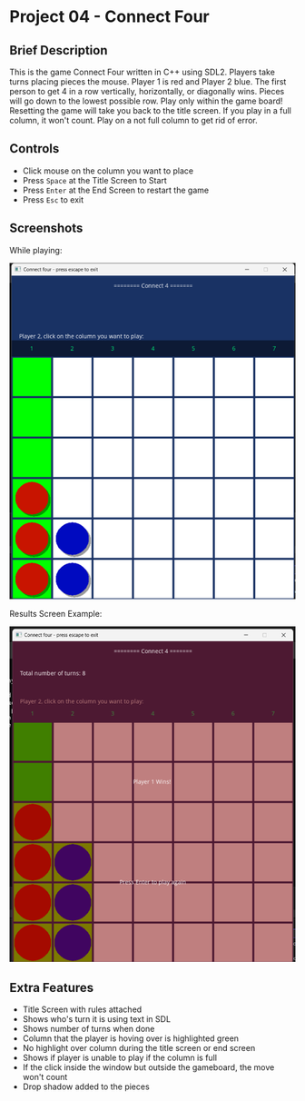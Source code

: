 # Project 04 - Connect Four
 
## Brief Description
 
This is the game Connect Four written in C++ using SDL2. Players take turns placing pieces the mouse. Player 1 is red and Player 2 blue.
The first person to get 4 in a row vertically, horizontally, or diagonally wins. 
Pieces will go down to the lowest possible row. Play only within the game board!
Resetting the game will take you back to the title screen. If you play in a full column, it won't count. Play on a not full column to get rid of error.

 
## Controls
 
- Click mouse on the column you want to place
- Press `Space` at the Title Screen to Start
- Press `Enter` at the End Screen to restart the game
- Press `Esc` to exit
 
## Screenshots
While playing:

![Screenshot](screenshot.png)

Results Screen Example:

![Screenshot](screenshot2.png)
 
## Extra Features
 
- Title Screen with rules attached
- Shows who's turn it is using text in SDL
- Shows number of turns when done
- Column that the player is hoving over is highlighted green
- No highlight over column during the title screen or end screen
- Shows if player is unable to play if the column is full
- If the click inside the window but outside the gameboard, the move won't count
- Drop shadow added to the pieces

